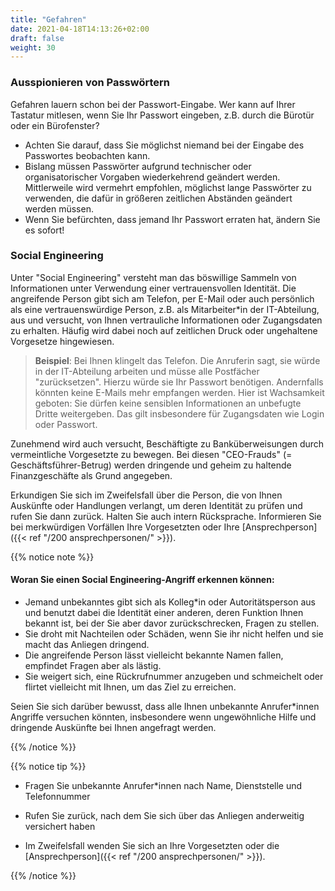 ```yaml
---
title: "Gefahren"
date: 2021-04-18T14:13:26+02:00
draft: false
weight: 30
---
```


### Ausspionieren von Passwörtern

Gefahren lauern schon bei der Passwort-Eingabe. Wer kann auf Ihrer Tastatur mitlesen, wenn Sie Ihr Passwort eingeben, z.B. durch die Bürotür oder ein Bürofenster?

- Achten Sie darauf, dass Sie möglichst niemand bei der Eingabe des Passwortes beobachten kann.
- Bislang müssen Passwörter aufgrund technischer oder organisatorischer Vorgaben wiederkehrend geändert werden. Mittlerweile wird vermehrt empfohlen, möglichst lange Passwörter zu verwenden, die dafür in größeren zeitlichen Abständen geändert werden müssen.
- Wenn Sie befürchten, dass jemand Ihr Passwort erraten hat, ändern Sie es sofort!

### Social Engineering

Unter "Social Engineering" versteht man das böswillige Sammeln von Informationen unter Verwendung einer vertrauensvollen Identität. Die angreifende Person gibt sich am Telefon, per E-Mail oder auch persönlich als eine vertrauenswürdige Person, z.B. als Mitarbeiter*in der IT-Abteilung, aus und versucht, von Ihnen vertrauliche Informationen oder Zugangsdaten zu erhalten. Häufig wird dabei noch auf zeitlichen Druck oder ungehaltene Vorgesetze hingewiesen.

> **Beispiel**: Bei Ihnen klingelt das Telefon. Die Anruferin sagt, sie würde in der IT-Abteilung arbeiten und müsse alle Postfächer "zurücksetzen". Hierzu würde sie Ihr Passwort benötigen. Andernfalls könnten keine E-Mails mehr empfangen werden. Hier ist Wachsamkeit geboten: Sie dürfen keine sensiblen Informationen an unbefugte Dritte weitergeben. Das gilt insbesondere für Zugangsdaten wie Login oder Passwort.

Zunehmend wird auch versucht, Beschäftigte zu Banküberweisungen durch vermeintliche Vorgesetzte zu bewegen. Bei diesen "CEO-Frauds" (= Geschäftsführer-Betrug) werden dringende und geheim zu haltende Finanzgeschäfte als Grund angegeben.

Erkundigen Sie sich im Zweifelsfall über die Person, die von Ihnen Auskünfte oder Handlungen verlangt, um deren Identität zu prüfen und rufen Sie dann zurück. Halten Sie auch intern Rücksprache. Informieren Sie bei merkwürdigen Vorfällen Ihre Vorgesetzten oder Ihre [Ansprechperson]({{< ref "/200 ansprechpersonen/" >}}).

{{% notice note %}}

#### Woran Sie einen Social Engineering-Angriff erkennen können:

- Jemand unbekanntes gibt sich als Kolleg*in oder Autoritätsperson aus und benutzt dabei die Identität einer anderen, deren Funktion Ihnen bekannt ist, bei der Sie aber davor zurückschrecken, Fragen zu stellen.
- Sie droht mit Nachteilen oder Schäden, wenn Sie ihr nicht helfen und sie macht das Anliegen dringend.
- Die angreifende Person lässt vielleicht bekannte Namen fallen, empfindet Fragen aber als lästig.
- Sie weigert sich, eine Rückrufnummer anzugeben und schmeichelt oder flirtet vielleicht mit Ihnen, um das Ziel zu erreichen.

Seien Sie sich darüber bewusst, dass alle Ihnen unbekannte Anrufer*innen Angriffe versuchen könnten, insbesondere wenn ungewöhnliche Hilfe und dringende Auskünfte bei Ihnen angefragt werden.

{{% /notice %}}

{{% notice tip %}}

- Fragen Sie unbekannte Anrufer*innen nach Name, Dienststelle und Telefonnummer
- Rufen Sie zurück, nach dem Sie sich über das Anliegen anderweitig versichert haben

- Im Zweifelsfall wenden Sie sich an Ihre Vorgesetzten oder die [Ansprechperson]({{< ref "/200 ansprechpersonen/" >}}).

{{% /notice %}}

